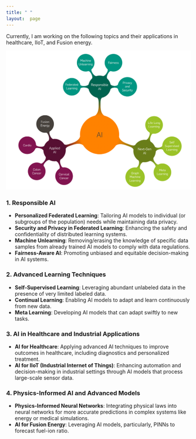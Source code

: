```yaml
---
title: " "
layout:  page
---
```


Currently, I am working on the following topics and their applications in healthcare, IIoT, and Fusion energy. 

![Research Focus](research.png)

### 1. **Responsible AI**
- **Personalized Federated Learning**: Tailoring AI models to individual (or subgroups of the population) needs while maintaining data privacy.
- **Security and Privacy in Federated Learning**: Enhancing the safety and confidentiality of distributed learning systems.
- **Machine Unlearning**: Removing/erasing the knowledge of specific data samples from already trained AI models to comply with data regulations.
- **Fairness-Aware AI**: Promoting unbiased and equitable decision-making in AI systems.

### 2. **Advanced Learning Techniques**
- **Self-Supervised Learning**: Leveraging abundant unlabeled data in the presence of very limited labeled data.
- **Continual Learning**: Enabling AI models to adapt and learn continuously from new data.
- **Meta Learning**: Developing AI models that can adapt swiftly to new tasks.

### 3. **AI in Healthcare and Industrial Applications**
- **AI for Healthcare**: Applying advanced AI techniques to improve outcomes in healthcare, including diagnostics and personalized treatment.
- **AI for IIoT (Industrial Internet of Things)**: Enhancing automation and decision-making in industrial settings through AI models that process large-scale sensor data.

### 4. **Physics-Informed AI and Advanced Models**
- **Physics-Informed Neural Networks**: Integrating physical laws into neural networks for more accurate predictions in complex systems like energy or medical simulations.
- **AI for Fusion Energy**: Leveraging AI models, particularly, PINNs to forecast fuel-ion ratio. 
